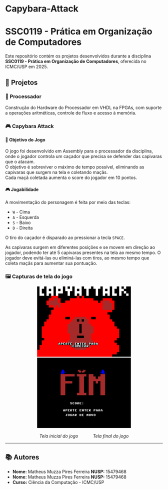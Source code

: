 # Capybara-Attack
# SSC0119 - Prática em Organização de Computadores

Este repositório contém os projetos desenvolvidos durante a disciplina **SSC0119 - Prática em Organização de Computadores**, oferecida no ICMC/USP em 2025.

## 📂 Projetos

### 🧠 Processador
Construção do Hardware do Processador em VHDL na FPGAs, com suporte a operações aritméticas, controle de fluxo e acesso à memória.


### 🎮 Capybara Attack


#### 🧾 Objetivo do Jogo

O jogo foi desenvolvido em Assembly para o processador da disciplina, onde o jogador controla um caçador que precisa se defender das capivaras que o atacam.  
O objetivo é sobreviver o máximo de tempo possível, eliminando as capivaras que surgem na tela e coletando maçãs.  
Cada maçã coletada aumenta o score do jogador em 10 pontos.


#### 🎮 Jogabilidade

A movimentação do personagem é feita por meio das teclas:

- `W` - Cima
- `A` - Esquerda
- `S` - Baixo
- `D` - Direita

O tiro do caçador é disparado ao pressionar a tecla `SPACE`.

As capivaras surgem em diferentes posições e se movem em direção ao jogador, podendo ter até 5 capivaras presentes na tela ao mesmo tempo. O jogador deve evitá-las ou eliminá-las com tiros, ao mesmo tempo que coleta maçãs para aumentar sua pontuação.

### 🖼️ Capturas de tela do jogo

<p align="center">
  <img src="telaInicio.png" alt="Tela inicial do jogo" width="300"/>
  <img src="TelaFim.png" alt="Tela final do jogo" width="300"/>
</p>

<p align="center">
  <em>Tela inicial do jogo</em> &nbsp;&nbsp;&nbsp;&nbsp;&nbsp;&nbsp;&nbsp;&nbsp;&nbsp;&nbsp;
  <em>Tela final do jogo</em>
</p>


---

## 📚 Autores

- **Nome:** Matheus Muzza Pires Ferreira **NUSP:** 15479468
- **Nome:** Matheus Muzza Pires Ferreira **NUSP:** 15479468
- **Curso:** Ciência da Computação - ICMC/USP

